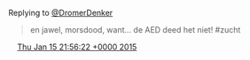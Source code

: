 Replying to [@DromerDenker](https://twitter.com/DromerDenker/status/555787539735658498)

> en jawel, morsdood, want\.\.\. de AED deed het niet\! \#zucht

<img src="../../media/tweet.ico" width="12" /> [Thu Jan 15 21:56:22 +0000 2015](https://twitter.com/DromerDenker/status/555845975282302977)